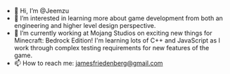- 👋 Hi, I’m @Jeemzu
- 👀 I’m interested in learning more about game development from both an engineering and higher level design perspective.
- 🌱 I’m currently working at Mojang Studios on exciting new things for Minecraft: Bedrock Edition! I'm learning lots of C++ and JavaScript as I work through complex testing requirements for new features of the game.
- 📫 How to reach me:
      jamesfriedenberg@gmail.com
      

<!---
Jeemzu/Jeemzu is a ✨ special ✨ repository because its `README.md` (this file) appears on your GitHub profile.
You can click the Preview link to take a look at your changes.
--->
